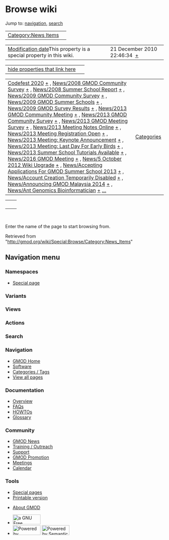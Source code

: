 <div id="mw-page-base" class="noprint">

</div>

<div id="mw-head-base" class="noprint">

</div>

<div id="content" class="mw-body" role="main">

<span id="top"></span>

<div id="mw-js-message" style="display:none;">

</div>



# <span dir="auto">Browse wiki</span>

<div id="bodyContent">

<div id="contentSub">

</div>

<div id="jump-to-nav" class="mw-jump">

Jump to: [navigation](#mw-navigation), [search](#p-search)

</div>

<div id="mw-content-text">

|  |  |
|----|----|
| [Category:News Items](/wiki/Category:News_Items "Category:News Items") |  |

|  |  |
|----|----|
| <span class="smw-highlighter" data-type="1" state="inline" data-title="Property"><span class="smwbuiltin">[Modification date](/wiki/Property:Modification_date "Property:Modification date")</span><span class="smwttcontent">This property is a special property in this wiki.</span></span> | <span class="smwb-value">21 December 2010 22:46:34  <span class="smwsearch">[+](/wiki/Special:SearchByProperty/Modification-20date/21-20December-202010-2022:46:34 "Special:SearchByProperty/Modification-20date/21-20December-202010-2022:46:34")</span></span> |

<span id="smw_browse_incoming"></span>

|  |  |
|----|----|
| [hide properties that link here](/mediawiki/index.php?title=Special:Browse&offset=0&dir=out&article=Category%3ANews+Items)  |  |

|  |  |
|----|----|
| <span class="smwb-ivalue">[Codefest 2020](/wiki/Codefest_2020 "Codefest 2020") <span class="smwbrowse">[+](/wiki/Special:Browse/Codefest-202020 "Special:Browse/Codefest-202020")</span></span> , <span class="smwb-ivalue">[News/2008 GMOD Community Survey](/wiki/News/2008_GMOD_Community_Survey "News/2008 GMOD Community Survey") <span class="smwbrowse">[+](/wiki/Special:Browse/News-2F2008-20GMOD-20Community-20Survey "Special:Browse/News-2F2008-20GMOD-20Community-20Survey")</span></span> , <span class="smwb-ivalue">[News/2008 Summer School Report](/wiki/News/2008_Summer_School_Report "News/2008 Summer School Report") <span class="smwbrowse">[+](/wiki/Special:Browse/News-2F2008-20Summer-20School-20Report "Special:Browse/News-2F2008-20Summer-20School-20Report")</span></span> , <span class="smwb-ivalue">[News/2009 GMOD Community Survey](/wiki/News/2009_GMOD_Community_Survey "News/2009 GMOD Community Survey") <span class="smwbrowse">[+](/wiki/Special:Browse/News-2F2009-20GMOD-20Community-20Survey "Special:Browse/News-2F2009-20GMOD-20Community-20Survey")</span></span> , <span class="smwb-ivalue">[News/2009 GMOD Summer Schools](/wiki/News/2009_GMOD_Summer_Schools "News/2009 GMOD Summer Schools") <span class="smwbrowse">[+](/wiki/Special:Browse/News-2F2009-20GMOD-20Summer-20Schools "Special:Browse/News-2F2009-20GMOD-20Summer-20Schools")</span></span> , <span class="smwb-ivalue">[News/2009 GMOD Survey Results](/wiki/News/2009_GMOD_Survey_Results "News/2009 GMOD Survey Results") <span class="smwbrowse">[+](/wiki/Special:Browse/News-2F2009-20GMOD-20Survey-20Results "Special:Browse/News-2F2009-20GMOD-20Survey-20Results")</span></span> , <span class="smwb-ivalue">[News/2013 GMOD Community Meeting](/wiki/News/2013_GMOD_Community_Meeting "News/2013 GMOD Community Meeting") <span class="smwbrowse">[+](/wiki/Special:Browse/News-2F2013-20GMOD-20Community-20Meeting "Special:Browse/News-2F2013-20GMOD-20Community-20Meeting")</span></span> , <span class="smwb-ivalue">[News/2013 GMOD Community Survey](/wiki/News/2013_GMOD_Community_Survey "News/2013 GMOD Community Survey") <span class="smwbrowse">[+](/wiki/Special:Browse/News-2F2013-20GMOD-20Community-20Survey "Special:Browse/News-2F2013-20GMOD-20Community-20Survey")</span></span> , <span class="smwb-ivalue">[News/2013 GMOD Meeting Survey](/wiki/News/2013_GMOD_Meeting_Survey "News/2013 GMOD Meeting Survey") <span class="smwbrowse">[+](/wiki/Special:Browse/News-2F2013-20GMOD-20Meeting-20Survey "Special:Browse/News-2F2013-20GMOD-20Meeting-20Survey")</span></span> , <span class="smwb-ivalue">[News/2013 Meeting Notes Online](/wiki/News/2013_Meeting_Notes_Online "News/2013 Meeting Notes Online") <span class="smwbrowse">[+](/wiki/Special:Browse/News-2F2013-20Meeting-20Notes-20Online "Special:Browse/News-2F2013-20Meeting-20Notes-20Online")</span></span> , <span class="smwb-ivalue">[News/2013 Meeting Registration Open](/wiki/News/2013_Meeting_Registration_Open "News/2013 Meeting Registration Open") <span class="smwbrowse">[+](/wiki/Special:Browse/News-2F2013-20Meeting-20Registration-20Open "Special:Browse/News-2F2013-20Meeting-20Registration-20Open")</span></span> , <span class="smwb-ivalue">[News/2013 Meeting: Keynote Announcement](/wiki/News/2013_Meeting:_Keynote_Announcement "News/2013 Meeting: Keynote Announcement") <span class="smwbrowse">[+](/wiki/Special:Browse/News-2F2013-20Meeting:-20Keynote-20Announcement "Special:Browse/News-2F2013-20Meeting:-20Keynote-20Announcement")</span></span> , <span class="smwb-ivalue">[News/2013 Meeting: Last Day For Early Birds](/wiki/News/2013_Meeting:_Last_Day_For_Early_Birds "News/2013 Meeting: Last Day For Early Birds") <span class="smwbrowse">[+](/wiki/Special:Browse/News-2F2013-20Meeting:-20Last-20Day-20For-20Early-20Birds "Special:Browse/News-2F2013-20Meeting:-20Last-20Day-20For-20Early-20Birds")</span></span> , <span class="smwb-ivalue">[News/2013 Summer School Tutorials Available](/wiki/News/2013_Summer_School_Tutorials_Available "News/2013 Summer School Tutorials Available") <span class="smwbrowse">[+](/wiki/Special:Browse/News-2F2013-20Summer-20School-20Tutorials-20Available "Special:Browse/News-2F2013-20Summer-20School-20Tutorials-20Available")</span></span> , <span class="smwb-ivalue">[News/2016 GMOD Meeting](/wiki/News/2016_GMOD_Meeting "News/2016 GMOD Meeting") <span class="smwbrowse">[+](/wiki/Special:Browse/News-2F2016-20GMOD-20Meeting "Special:Browse/News-2F2016-20GMOD-20Meeting")</span></span> , <span class="smwb-ivalue">[News/5 October 2012 Wiki Upgrade](/wiki/News/5_October_2012_Wiki_Upgrade "News/5 October 2012 Wiki Upgrade") <span class="smwbrowse">[+](/wiki/Special:Browse/News-2F5-20October-202012-20Wiki-20Upgrade "Special:Browse/News-2F5-20October-202012-20Wiki-20Upgrade")</span></span> , <span class="smwb-ivalue">[News/Accepting Applications For GMOD Summer School 2013](/wiki/News/Accepting_Applications_For_GMOD_Summer_School_2013 "News/Accepting Applications For GMOD Summer School 2013") <span class="smwbrowse">[+](/wiki/Special:Browse/News-2FAccepting-20Applications-20For-20GMOD-20Summer-20School-202013 "Special:Browse/News-2FAccepting-20Applications-20For-20GMOD-20Summer-20School-202013")</span></span> , <span class="smwb-ivalue">[News/Account Creation Temporarily Disabled](/wiki/News/Account_Creation_Temporarily_Disabled "News/Account Creation Temporarily Disabled") <span class="smwbrowse">[+](/wiki/Special:Browse/News-2FAccount-20Creation-20Temporarily-20Disabled "Special:Browse/News-2FAccount-20Creation-20Temporarily-20Disabled")</span></span> , <span class="smwb-ivalue">[News/Announcing GMOD Malaysia 2014](/wiki/News/Announcing_GMOD_Malaysia_2014 "News/Announcing GMOD Malaysia 2014") <span class="smwbrowse">[+](/wiki/Special:Browse/News-2FAnnouncing-20GMOD-20Malaysia-202014 "Special:Browse/News-2FAnnouncing-20GMOD-20Malaysia-202014")</span></span> , <span class="smwb-ivalue">[News/Ant Genomics Bioinformatician](/wiki/News/Ant_Genomics_Bioinformatician "News/Ant Genomics Bioinformatician") <span class="smwbrowse">[+](/wiki/Special:Browse/News-2FAnt-20Genomics-20Bioinformatician "Special:Browse/News-2FAnt-20Genomics-20Bioinformatician")</span></span> […](/mediawiki/index.php?title=Special:SearchByProperty&property=&value=Category%3ANews+Items) | [Categories](/wiki/Special:Categories "Special:Categories") |

|     |     |
|-----|-----|
|     |     |

 

Enter the name of the page to start browsing from.  

</div>

<div class="printfooter">

Retrieved from
"<http://gmod.org/wiki/Special:Browse/Category:News_Items>"

</div>

<div id="catlinks" class="catlinks catlinks-allhidden">

</div>

<div class="visualClear">

</div>

</div>

</div>

<div id="mw-navigation">

## Navigation menu

<div id="mw-head">



<div id="left-navigation">

<div id="p-namespaces" class="vectorTabs" role="navigation"
aria-labelledby="p-namespaces-label">

### Namespaces

- <span id="ca-nstab-special">[Special
  page](/wiki/Special:Browse/Category:News_Items "This is a special page, you cannot edit the page itself")</span>

</div>

<div id="p-variants" class="vectorMenu emptyPortlet" role="navigation"
aria-labelledby="p-variants-label">

### 

### Variants[](#)

<div class="menu">

</div>

</div>

</div>

<div id="right-navigation">

<div id="p-views" class="vectorTabs emptyPortlet" role="navigation"
aria-labelledby="p-views-label">

### Views

</div>

<div id="p-cactions" class="vectorMenu emptyPortlet" role="navigation"
aria-labelledby="p-cactions-label">

### Actions[](#)

<div class="menu">

</div>

</div>

<div id="p-search" role="search">

### Search

<div id="simpleSearch">

</div>

</div>

</div>

</div>

<div id="mw-panel">

<div id="p-logo" role="banner">

<a href="/wiki/Main_Page"
style="background-image: url(http://gmod.org/images/GMOD-cogs.png);"
title="Visit the main page"></a>

</div>

<div id="p-Navigation" class="portal" role="navigation"
aria-labelledby="p-Navigation-label">

### Navigation

<div class="body">

- <span id="n-GMOD-Home">[GMOD Home](/wiki/Main_Page)</span>
- <span id="n-Software">[Software](/wiki/GMOD_Components)</span>
- <span id="n-Categories-.2F-Tags">[Categories /
  Tags](/wiki/Categories)</span>
- <span id="n-View-all-pages">[View all
  pages](/wiki/Special:AllPages)</span>

</div>

</div>

<div id="p-Documentation" class="portal" role="navigation"
aria-labelledby="p-Documentation-label">

### Documentation

<div class="body">

- <span id="n-Overview">[Overview](/wiki/Overview)</span>
- <span id="n-FAQs">[FAQs](/wiki/Category:FAQ)</span>
- <span id="n-HOWTOs">[HOWTOs](/wiki/Category:HOWTO)</span>
- <span id="n-Glossary">[Glossary](/wiki/Glossary)</span>

</div>

</div>

<div id="p-Community" class="portal" role="navigation"
aria-labelledby="p-Community-label">

### Community

<div class="body">

- <span id="n-GMOD-News">[GMOD News](/wiki/GMOD_News)</span>
- <span id="n-Training-.2F-Outreach">[Training /
  Outreach](/wiki/Training_and_Outreach)</span>
- <span id="n-Support">[Support](/wiki/Support)</span>
- <span id="n-GMOD-Promotion">[GMOD
  Promotion](/wiki/GMOD_Promotion)</span>
- <span id="n-Meetings">[Meetings](/wiki/Meetings)</span>
- <span id="n-Calendar">[Calendar](/wiki/Calendar)</span>

</div>

</div>

<div id="p-tb" class="portal" role="navigation"
aria-labelledby="p-tb-label">

### Tools

<div class="body">

- <span id="t-specialpages"><a href="/wiki/Special:SpecialPages" accesskey="q"
  title="A list of all special pages [q]">Special pages</a></span>
- <span id="t-print"><a
  href="/mediawiki/index.php?title=Special:Browse/Category:News_Items&amp;printable=yes"
  rel="alternate" accesskey="p"
  title="Printable version of this page [p]">Printable version</a></span>

</div>

</div>

</div>

</div>

<div id="footer" role="contentinfo">

- <span id="footer-places-about">[About
  GMOD](/wiki/GMOD:About "GMOD:About")</span>

<!-- -->

- <span id="footer-copyrightico">[<img src="http://www.gnu.org/graphics/gfdl-logo-small.png" width="88"
  height="31" alt="a GNU Free Documentation License" />](http://www.gnu.org/licenses/fdl-1.3.html)</span>
- <span id="footer-poweredbyico">[<img src="/mediawiki/skins/common/images/poweredby_mediawiki_88x31.png"
  width="88" height="31" alt="Powered by MediaWiki" />](//www.mediawiki.org/)
  [<img
  src="/mediawiki/extensions/SemanticMediaWiki/includes/../resources/images/smw_button.png"
  width="88" height="31" alt="Powered by Semantic MediaWiki" />](https://www.semantic-mediawiki.org/wiki/Semantic_MediaWiki)</span>

<div style="clear:both">

</div>

</div>
